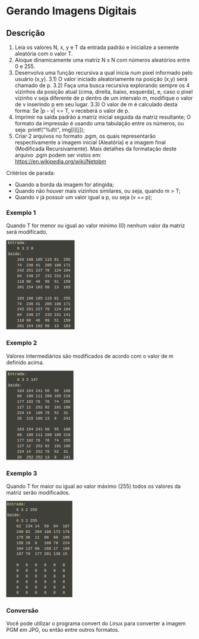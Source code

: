 # Gerando Imagens Digitais

## Descrição

1) Leia os valores N, x, y e T da entrada padrão e inicialize a semente aleatória com o valor T.
2) Aloque dinamicamente uma matriz N x N com números aleatórios entre 0 e 255.
3) Desenvolva uma função recursiva a qual inicia num pixel informado pelo usuário (x,y).
3.1) O valor iniciado aleatoriamente na posição (x,y) será chamado de p.
3.2) Faça uma busca recursiva explorando sempre os 4 vizinhos da posição atual (cima, direita, baixo, esquerda), e, caso o pixel vizinho v seja diferente de p dentro de um intervalo m, modifique o valor de v inserindo p em seu lugar.
3.3) O valor de m é calculado desta forma: Se |p - v| <= T, v receberá o valor de p.
4) Imprimir na saída padrão a matriz inicial seguida da matriz resultante; O formato da impressão é usando uma tabulação entre os números, ou seja: printf("%d\t", img[i][j]);
5) Criar 2 arquivos no formato .pgm, os quais representarão respectivamente a imagem inicial (Aleatória) e a imagem final (Modificada Recursivamente). Mais detalhes da formatação deste arquivo .pgm podem ser vistos em: https://en.wikipedia.org/wiki/Netpbm

Critérios de parada:

* Quando a borda da imagem for atingida;
* Quando não houver mais vizinhos similares, ou seja, quando m > T;
* Quando v já possuir um valor igual a p, ou seja (v == p);

### Exemplo 1

Quando T for menor ou igual ao valor minimo (0) nenhum valor da matriz será modificado.

![Exemplo 1](./_Exemplo1.png)

### Exemplo 2

Valores intermediários são modificados de acordo com o valor de m definido acima.

![Exemplo 2](./_Exemplo2.png)

### Exemplo 3

Quando T for maior ou igual ao valor máximo (255) todos os valores da matriz serão modificados.

![Exemplo 3](./_Exemplo3.png)

### Conversão

Você pode utilizar o programa convert do Linux para converter a imagem PGM em JPG, ou então entre outros formatos.
